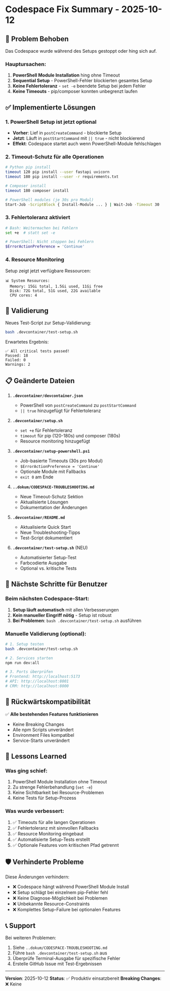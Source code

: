 # Codespace Fix Summary - 2025-10-12

## 🎯 Problem Behoben

Das Codespace wurde während des Setups gestoppt oder hing sich auf. 

### Hauptursachen:
1. **PowerShell Module Installation** hing ohne Timeout
2. **Sequential Setup** - PowerShell-Fehler blockierten gesamtes Setup
3. **Keine Fehlertoleranz** - `set -e` beendete Setup bei jedem Fehler
4. **Keine Timeouts** - pip/composer konnten unbegrenzt laufen

## ✅ Implementierte Lösungen

### 1. PowerShell Setup ist jetzt optional
- **Vorher**: Lief in `postCreateCommand` - blockierte Setup
- **Jetzt**: Läuft in `postStartCommand` mit `|| true` - nicht blockierend
- **Effekt**: Codespace startet auch wenn PowerShell-Module fehlschlagen

### 2. Timeout-Schutz für alle Operationen
```bash
# Python pip install
timeout 120 pip install --user fastapi uvicorn
timeout 180 pip install --user -r requirements.txt

# Composer install  
timeout 180 composer install

# PowerShell modules (je 30s pro Modul)
Start-Job -ScriptBlock { Install-Module ... } | Wait-Job -Timeout 30
```

### 3. Fehlertoleranz aktiviert
```bash
# Bash: Weitermachen bei Fehlern
set +e  # statt set -e

# PowerShell: Nicht stoppen bei Fehlern
$ErrorActionPreference = 'Continue'
```

### 4. Resource Monitoring
Setup zeigt jetzt verfügbare Ressourcen:
```
📊 System Resources:
  Memory: 15Gi total, 1.5Gi used, 11Gi free
  Disk: 72G total, 51G used, 22G available
  CPU cores: 4
```

## 🧪 Validierung

Neues Test-Script zur Setup-Validierung:
```bash
bash .devcontainer/test-setup.sh
```

Erwartetes Ergebnis:
```
✅ All critical tests passed!
Passed: 18
Failed: 0
Warnings: 2
```

## 📋 Geänderte Dateien

1. **`.devcontainer/devcontainer.json`**
   - PowerShell von `postCreateCommand` zu `postStartCommand`
   - `|| true` hinzugefügt für Fehlertoleranz

2. **`.devcontainer/setup.sh`**
   - `set +e` für Fehlertoleranz
   - `timeout` für pip (120-180s) und composer (180s)
   - Resource monitoring hinzugefügt

3. **`.devcontainer/setup-powershell.ps1`**
   - Job-basierte Timeouts (30s pro Modul)
   - `$ErrorActionPreference = 'Continue'`
   - Optionale Module mit Fallbacks
   - `exit 0` am Ende

4. **`..dokum/CODESPACE-TROUBLESHOOTING.md`**
   - Neue Timeout-Schutz Sektion
   - Aktualisierte Lösungen
   - Dokumentation der Änderungen

5. **`.devcontainer/README.md`**
   - Aktualisierte Quick Start
   - Neue Troubleshooting-Tipps
   - Test-Script dokumentiert

6. **`.devcontainer/test-setup.sh`** (NEU)
   - Automatisierter Setup-Test
   - Farbcodierte Ausgabe
   - Optional vs. kritische Tests

## 🚀 Nächste Schritte für Benutzer

### Beim nächsten Codespace-Start:

1. **Setup läuft automatisch** mit allen Verbesserungen
2. **Kein manueller Eingriff nötig** - Setup ist robust
3. **Bei Problemen**: `bash .devcontainer/test-setup.sh` ausführen

### Manuelle Validierung (optional):

```bash
# 1. Setup testen
bash .devcontainer/test-setup.sh

# 2. Services starten
npm run dev:all

# 3. Ports überprüfen
# Frontend: http://localhost:5173
# API: http://localhost:8001
# CRM: http://localhost:8000
```

## 🔄 Rückwärtskompatibilität

✅ **Alle bestehenden Features funktionieren**
- Keine Breaking Changes
- Alle npm Scripts unverändert
- Environment Files kompatibel
- Service-Starts unverändert

## 📝 Lessons Learned

### Was ging schief:
1. PowerShell Module Installation ohne Timeout
2. Zu strenge Fehlerbehandlung (`set -e`)
3. Keine Sichtbarkeit bei Resource-Problemen
4. Keine Tests für Setup-Prozess

### Was wurde verbessert:
1. ✅ Timeouts für alle langen Operationen
2. ✅ Fehlertoleranz mit sinnvollen Fallbacks
3. ✅ Resource Monitoring eingebaut
4. ✅ Automatisierte Setup-Tests erstellt
5. ✅ Optionale Features vom kritischen Pfad getrennt

## 🛡️ Verhinderte Probleme

Diese Änderungen verhindern:
- ❌ Codespace hängt während PowerShell Module Install
- ❌ Setup schlägt bei einzelnem pip-Fehler fehl
- ❌ Keine Diagnose-Möglichkeit bei Problemen
- ❌ Unbekannte Resource-Constraints
- ❌ Komplettes Setup-Failure bei optionalen Features

## 📞 Support

Bei weiteren Problemen:
1. Siehe `..dokum/CODESPACE-TROUBLESHOOTING.md`
2. Führe `bash .devcontainer/test-setup.sh` aus
3. Überprüfe Terminal-Ausgabe für spezifische Fehler
4. Erstelle GitHub Issue mit Test-Ergebnissen

---

**Version**: 2025-10-12
**Status**: ✅ Produktiv einsatzbereit
**Breaking Changes**: ❌ Keine
